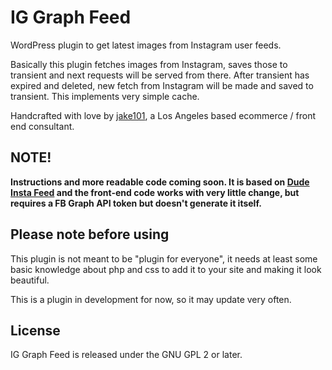 # IG Graph Feed
WordPress plugin to get latest images from Instagram user feeds.

Basically this plugin fetches images from Instagram, saves those to transient and next requests will be served from there. After transient has expired and deleted, new fetch from Instagram will be made and saved to transient. This implements very simple cache.

Handcrafted with love by [jake101](https://jake101.com), a Los Angeles based ecommerce / front end consultant.

## NOTE!

**Instructions and more readable code coming soon. It is based on [Dude Insta Feed](https://github.com/digitoimistodude/dude-insta-feed) and the front-end code works with very little change, but requires a FB Graph API token but doesn't generate it itself.**

## Please note before using
This plugin is not meant to be "plugin for everyone", it needs at least some basic knowledge about php and css to add it to your site and making it look beautiful.

This is a plugin in development for now, so it may update very often.

## License
IG Graph Feed is released under the GNU GPL 2 or later.


